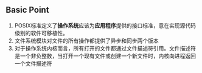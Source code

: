 ## Basic Point
1. POSIX标准定义了**操作系统**应该为**应用程序**提供的接口标准，意在实现源代码级别的软件可移植性。
2. 文件系统模块对文件的所有操作都提供了异步和同步两个版本
3. 对于操作系统内核而言，所有打开的文件都通过文件描述符引用。文件描述符是一个非负整数，当打开一个现有文件或创建一个新文件时，内核向进程返回一个文件描述符
